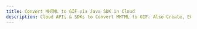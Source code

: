 ---title: Convert MHTML to GIF via Java SDK in Clouddescription: Cloud APIs & SDKs to Convert MHTML to GIF. Also Create, Edit & Render Microsoft Word & OpenOffice documents in the Cloud.---